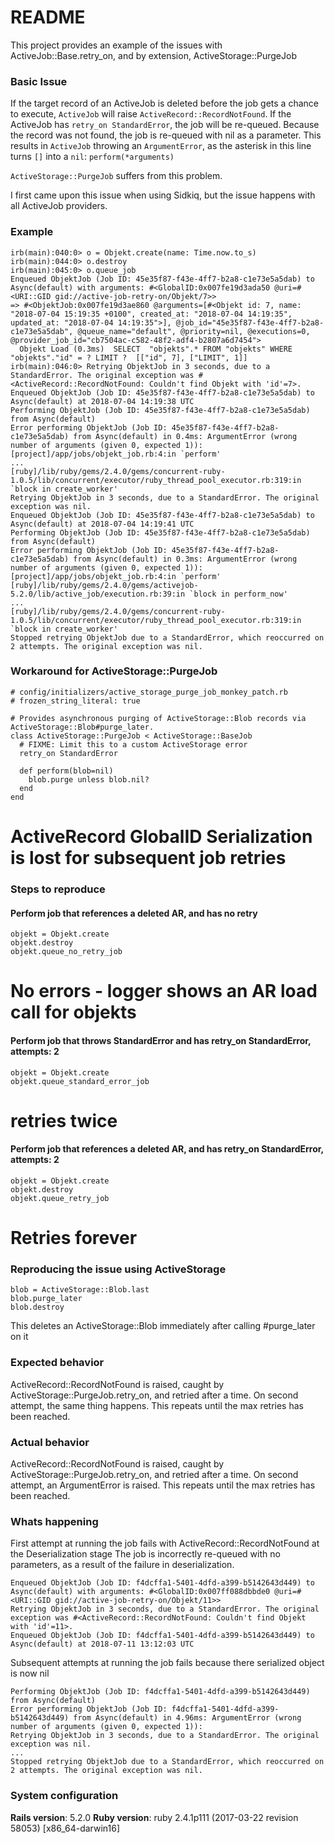 # README
This project provides an example of the issues with ActiveJob::Base.retry_on, and by extension, ActiveStorage::PurgeJob

### Basic Issue
If the target record of an ActiveJob is deleted before the job gets a chance to execute, `ActiveJob` will raise `ActiveRecord::RecordNotFound`.
If the ActiveJob has `retry_on StandardError`, the job will be re-queued.
Because the record was not found, the job is re-queued with nil as a parameter.
This results in `ActiveJob` throwing an `ArgumentError`, as the asterisk in this line turns `[]` into a `nil`:
`perform(*arguments)`

`ActiveStorage::PurgeJob` suffers from this problem.

I first came upon this issue when using Sidkiq, but the issue happens with all ActiveJob providers.

### Example
```rails console
irb(main):040:0> o = Objekt.create(name: Time.now.to_s)
irb(main):044:0> o.destroy
irb(main):045:0> o.queue_job
Enqueued ObjektJob (Job ID: 45e35f87-f43e-4ff7-b2a8-c1e73e5a5dab) to Async(default) with arguments: #<GlobalID:0x007fe19d3ada50 @uri=#<URI::GID gid://active-job-retry-on/Objekt/7>>
=> #<ObjektJob:0x007fe19d3ae860 @arguments=[#<Objekt id: 7, name: "2018-07-04 15:19:35 +0100", created_at: "2018-07-04 14:19:35", updated_at: "2018-07-04 14:19:35">], @job_id="45e35f87-f43e-4ff7-b2a8-c1e73e5a5dab", @queue_name="default", @priority=nil, @executions=0, @provider_job_id="cb7504ac-c582-48f2-adf4-b2807a6d7454">
  Objekt Load (0.3ms)  SELECT  "objekts".* FROM "objekts" WHERE "objekts"."id" = ? LIMIT ?  [["id", 7], ["LIMIT", 1]]
irb(main):046:0> Retrying ObjektJob in 3 seconds, due to a StandardError. The original exception was #<ActiveRecord::RecordNotFound: Couldn't find Objekt with 'id'=7>.
Enqueued ObjektJob (Job ID: 45e35f87-f43e-4ff7-b2a8-c1e73e5a5dab) to Async(default) at 2018-07-04 14:19:38 UTC
Performing ObjektJob (Job ID: 45e35f87-f43e-4ff7-b2a8-c1e73e5a5dab) from Async(default)
Error performing ObjektJob (Job ID: 45e35f87-f43e-4ff7-b2a8-c1e73e5a5dab) from Async(default) in 0.4ms: ArgumentError (wrong number of arguments (given 0, expected 1)):
[project]/app/jobs/objekt_job.rb:4:in `perform'
...
[ruby]/lib/ruby/gems/2.4.0/gems/concurrent-ruby-1.0.5/lib/concurrent/executor/ruby_thread_pool_executor.rb:319:in `block in create_worker'
Retrying ObjektJob in 3 seconds, due to a StandardError. The original exception was nil.
Enqueued ObjektJob (Job ID: 45e35f87-f43e-4ff7-b2a8-c1e73e5a5dab) to Async(default) at 2018-07-04 14:19:41 UTC
Performing ObjektJob (Job ID: 45e35f87-f43e-4ff7-b2a8-c1e73e5a5dab) from Async(default)
Error performing ObjektJob (Job ID: 45e35f87-f43e-4ff7-b2a8-c1e73e5a5dab) from Async(default) in 0.3ms: ArgumentError (wrong number of arguments (given 0, expected 1)):
[project]/app/jobs/objekt_job.rb:4:in `perform'
[ruby]/lib/ruby/gems/2.4.0/gems/activejob-5.2.0/lib/active_job/execution.rb:39:in `block in perform_now'
...
[ruby]/lib/ruby/gems/2.4.0/gems/concurrent-ruby-1.0.5/lib/concurrent/executor/ruby_thread_pool_executor.rb:319:in `block in create_worker'
Stopped retrying ObjektJob due to a StandardError, which reoccurred on 2 attempts. The original exception was nil.
```

### Workaround for ActiveStorage::PurgeJob
```
# config/initializers/active_storage_purge_job_monkey_patch.rb
# frozen_string_literal: true

# Provides asynchronous purging of ActiveStorage::Blob records via ActiveStorage::Blob#purge_later.
class ActiveStorage::PurgeJob < ActiveStorage::BaseJob
  # FIXME: Limit this to a custom ActiveStorage error
  retry_on StandardError

  def perform(blob=nil)
    blob.purge unless blob.nil?
  end
end
```

# ActiveRecord GlobalID Serialization is lost for subsequent job retries

### Steps to reproduce

#### Perform job that references a deleted AR, and has no retry

```
objekt = Objekt.create
objekt.destroy
objekt.queue_no_retry_job
```
# No errors - logger shows an AR load call for objekts

#### Perform job that throws StandardError and has retry_on StandardError, attempts: 2

```
objekt = Objekt.create
objekt.queue_standard_error_job
```
# retries twice

#### Perform job that references a deleted AR, and has retry_on StandardError, attempts: 2

```
objekt = Objekt.create
objekt.destroy
objekt.queue_retry_job
```
# Retries forever


### Reproducing the issue using ActiveStorage
```
blob = ActiveStorage::Blob.last
blob.purge_later
blob.destroy
```

This deletes an ActiveStorage::Blob immediately after calling #purge_later on it

### Expected behavior

ActiveRecord::RecordNotFound is raised, caught by ActiveStorage::PurgeJob.retry_on, and retried after a time.
On second attempt, the same thing happens.  This repeats until the max retries has been reached.

### Actual behavior

ActiveRecord::RecordNotFound is raised, caught by ActiveStorage::PurgeJob.retry_on, and retried after a time.
On second attempt, an ArgumentError is raised.  This repeats until the max retries has been reached.

### Whats happening

First attempt at running the job fails with ActiveRecord::RecordNotFound at the Deserialization stage
The job is incorrectly re-queued with no parameters, as a result of the failure in deserialization.
```
Enqueued ObjektJob (Job ID: f4dcffa1-5401-4dfd-a399-b5142643d449) to Async(default) with arguments: #<GlobalID:0x007ff088dbbde0 @uri=#<URI::GID gid://active-job-retry-on/Objekt/11>>
Retrying ObjektJob in 3 seconds, due to a StandardError. The original exception was #<ActiveRecord::RecordNotFound: Couldn't find Objekt with 'id'=11>.
Enqueued ObjektJob (Job ID: f4dcffa1-5401-4dfd-a399-b5142643d449) to Async(default) at 2018-07-11 13:12:03 UTC
```

Subsequent attempts at running the job fails because there serialized object is now nil
```
Performing ObjektJob (Job ID: f4dcffa1-5401-4dfd-a399-b5142643d449) from Async(default)
Error performing ObjektJob (Job ID: f4dcffa1-5401-4dfd-a399-b5142643d449) from Async(default) in 4.96ms: ArgumentError (wrong number of arguments (given 0, expected 1)):
Retrying ObjektJob in 3 seconds, due to a StandardError. The original exception was nil.
...
Stopped retrying ObjektJob due to a StandardError, which reoccurred on 2 attempts. The original exception was nil.
```

### System configuration
**Rails version**: 5.2.0
**Ruby version**: ruby 2.4.1p111 (2017-03-22 revision 58053) [x86_64-darwin16]

